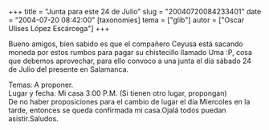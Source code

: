 +++
title = "Junta para este 24 de Julio"
slug = "20040720084233401"
date = "2004-07-20 08:42:00"
[taxonomies]
tema = ["glib"]
autor = ["Oscar Ulises López Escárcega"]
+++

Bueno amigos, bien sabido es que el compañero Ceyusa está sacando moneda
por estos rumbos para pagar su chistecillo llamado Uma :P, cosa que
debemos aprovechar, para ello convoco a una junta el día sábado 24 de
Julio del presente en Salamanca.

<!-- more -->
Temas: A proponer.  
Lugar y fecha: Mi casa 3:00 P.M. (Si tienen otro lugar, propongan)  
De no haber proposiciones para el cambio de lugar el día Miercoles en la
tarde, entonces se queda confirmada mi casa.Ojalá todos puedan
asistir.Saludos.

